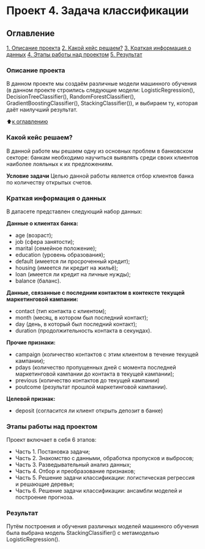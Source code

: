 # Проект 4. Задача классификации

## **Оглавление**
[1. Описание проекта](https://github.com/Ilya-Zakharenko/sf_data_sciense/tree/main/project_4/README.md#Описание-проекта)
[2. Какой кейс решаем?](https://github.com/Ilya-Zakharenko/sf_data_sciense/tree/main/project_4/README.md#Какой-кейс-решаем)
[3. Краткая информация о данных](https://github.com/Ilya-Zakharenko/sf_data_sciense/tree/main/project_4/README.md#Краткая-информация-о-данных)
[4. Этапы работы над проектом](https://github.com/Ilya-Zakharenko/sf_data_sciense/tree/main/project_4/README.md#Этапы-работы-над-проектом)
[5. Результат](https://github.com/Ilya-Zakharenko/sf_data_sciense/tree/main/project_4/README.md#Результат)

### **Описание проекта**
В данном проекте мы создаём различные модели машинного обучения (в данном проекте строились следующие модели: LogisticRegression(), DecisionTreeClassifier(), RandomForestClassifier(), GradientBoostingClassifier(), StackingClassifier()), и выбираем ту, которая даёт наилучший результат.

:arrow_up:[к оглавлению](https://github.com/Ilya-Zakharenko/sf_data_sciense/tree/main/project_4/README.md#Оглавление)


### **Какой кейс решаем**?
В данной работе мы решаем одну из основных проблем в банковском секторе: банкам необходимо научиться выявлять среди своих клиентов наиболее лояльных к их предложениям.

**Условие задачи**
Целью данной работы является отбор клиентов банка по количеству открытых счетов.


### Краткая информация о данных
В датасете представлен следующий набор данных:

**Данные о клиентах банка:**

* age (возраст);
* job (сфера занятости);
* marital (семейное положение);
* education (уровень образования);
* default (имеется ли просроченный кредит);
* housing (имеется ли кредит на жильё);
* loan (имеется ли кредит на личные нужды);
* balance (баланс).

**Данные, связанные с последним контактом в контексте текущей маркетинговой кампании:**

* contact (тип контакта с клиентом);
* month (месяц, в котором был последний контакт);
* day (день, в который был последний контакт);
* duration (продолжительность контакта в секундах).

**Прочие признаки:**

* campaign (количество контактов с этим клиентом в течение текущей кампании);
* pdays (количество пропущенных дней с момента последней маркетинговой кампании до контакта в текущей кампании);
* previous (количество контактов до текущей кампании)
* poutcome (результат прошлой маркетинговой кампании).

**Целевой признак:**

* deposit (согласится ли клиент открыть депозит в банке)


### Этапы работы над проектом
Проект включает в себя 6 этапов:

* Часть 1. Постановка задачи;
* Часть 2. Знакомство с данными, обработка пропусков и выбросов;
* Часть 3. Разведывательный анализ данных;
* Часть 4. Отбор и преобразование признаков;
* Часть 5. Решение задачи классификации: логистическая регрессия и решающие деревья;
* Часть 6. Решение задачи классификации: ансамбли моделей и построение прогноза.


### Результат
Путём построения и обучения различных моделей машинного обучения была выбрана модель StackingClassifier() с метамоделью LogisticRegression().
